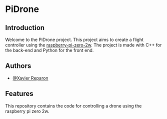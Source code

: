 # PiDrone


## Introduction

Welcome to the PiDrone project. This project aims to create a flight controller using the [raspberry-pi-zero-2w](https://www.raspberrypi.com/products/raspberry-pi-zero-2-w/). The project is made with C++ for the back-end and Python for the front end.
## Authors

- [@Xavier Reparon](https://github.com/wooepeke)

## Features

This repository contains the code for controlling a drone using the raspberry pi zero 2w.